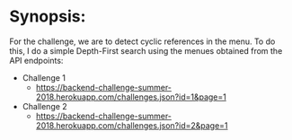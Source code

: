 # Synopsis:

For the challenge, we are to detect cyclic references in the menu. To do this, I do a simple Depth-First search using the
menues obtained from the API endpoints:

* Challenge 1
  * https://backend-challenge-summer-2018.herokuapp.com/challenges.json?id=1&page=1
* Challenge 2
  * https://backend-challenge-summer-2018.herokuapp.com/challenges.json?id=2&page=1
  
